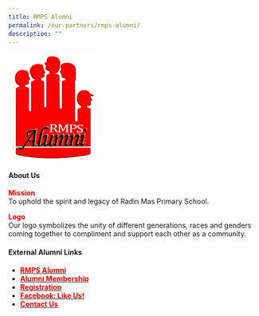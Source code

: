 ```yaml
---
title: RMPS Alumni
permalink: /our-partners/rmps-alumni/
description: ""
---
```


<img style="width: 35%;" src="/images/alum.jpg" />
<h4><strong>About Us</strong></h4>
<p><strong><span style="color: #ff0000;">Mission</span></strong><br />To uphold the spirit and legacy of Radin Mas Primary School.</p>
<p><strong><span style="color: #ff0000;">Logo</span></strong><br />Our logo symbolizes the unity of different generations, races and genders coming together to compliment and support each other as a community.</p>
<h4><strong>External Alumni Links</strong></h4>
<ul>
<li><a href="https://www.rmps-alumni.sg/"><strong><span style="color: #ff0000;">RMPS Alumni</strong></span></a></li>
<li><a href="https://www.rmps-alumni.sg/membership"><strong><span style="color: #ff0000;">Alumni Membership</strong></span></a></li>
<li><a href="https://docs.google.com/forms/u/1/d/e/1FAIpQLSf41hNsT17TbWFWhIV6sxN75r5q5gCUDv6M-6maXvVYSrhmmQ/viewform"><strong><span style="color: #ff0000;">Registration</strong></span></a></li>
<li><a href="https://www.facebook.com/profile.php?id=100063527833994"><strong><span style="color: #ff0000;">Facebook: Like Us!</strong></span></a></li>
<li><a href="https://www.rmps-alumni.sg/contact-us"><strong><span style="color: #ff0000;">Contact Us</strong></span></a></li>
</ul>
